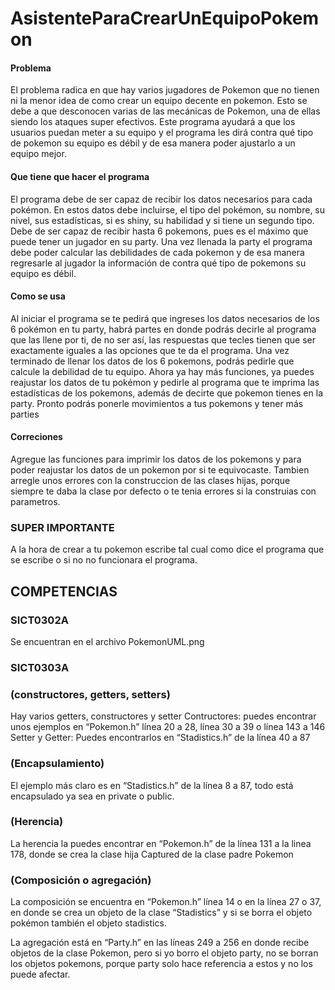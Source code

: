 # AsistenteParaCrearUnEquipoPokemon

#### Problema
El problema radica en que hay varios jugadores de Pokemon que no tienen ni la menor idea de como crear un equipo decente en pokemon. Esto se debe a que desconocen varias de las mecánicas de Pokemon, una de ellas siendo los ataques super efectivos. Este programa ayudará a que los usuarios puedan meter a su equipo y el programa les dirá contra qué tipo de pokemon su equipo es débil y de esa manera poder ajustarlo a un equipo mejor.

#### Que tiene que hacer el programa
El programa debe de ser capaz de recibir los datos necesarios para cada pokémon. En estos datos debe incluirse, el tipo del pokémon, su nombre, su nivel, sus estadísticas, si es shiny, su habilidad y si tiene un segundo tipo. Debe de ser capaz de recibir hasta 6 pokemons, pues es el máximo que puede tener un jugador en su party. Una vez llenada la party el programa debe poder calcular las debilidades de cada pokemon y de esa manera regresarle al jugador la información de contra qué tipo de pokemons su equipo es débil.

#### Como se usa
Al iniciar el programa se te pedirá que ingreses los datos necesarios de los 6 pokémon en tu party, habrá partes en donde podrás decirle al programa que las llene por ti, de no ser así, las respuestas que tecles tienen que ser exactamente iguales a las opciones que te da el programa. Una vez terminado de llenar los datos de los 6 pokemons, podrás pedirle que calcule la debilidad de tu equipo. Ahora ya hay más funciones, ya puedes reajustar los datos de tu pokémon y pedirle al programa que te imprima las estadísticas de los pokemons, además de decirte que pokemon tienes en la party.
Pronto podrás ponerle movimientos a tus pokemons y tener más parties


#### Correciones
Agregue las funciones para imprimir los datos de los pokemons y para poder reajustar los datos de un pokemon por si te equivocaste. Tambien arregle unos errores con la construccion de las clases hijas, porque siempre te daba la clase por defecto o te tenia errores si la construias con parametros.

### SUPER IMPORTANTE
A la hora de crear a tu pokemon escribe tal cual como dice el programa que se escribe o si no no funcionara el programa.

## COMPETENCIAS

### SICT0302A
Se encuentran en el archivo PokemonUML.png

### SICT0303A
### (constructores, getters, setters)
Hay varios getters, constructores y setter
Contructores: puedes encontrar unos ejemplos en “Pokemon.h” línea 20 a 28, línea 30 a 39 o línea 143 a 146
Setter y Getter: Puedes encontrarlos en “Stadistics.h” de la línea 40 a 87

### (Encapsulamiento)
El ejemplo más claro es en “Stadistics.h” de la línea 8 a 87, todo está encapsulado ya sea en private o public.

### (Herencia)
La herencia la puedes encontrar en “Pokemon.h” de la línea 131 a la linea 178, donde se crea la clase hija Captured de la clase padre Pokemon

### (Composición o agregación)
La composición se encuentra en “Pokemon.h” línea 14 o en la línea 27 o 37, en donde se crea un objeto de la clase “Stadistics” y si se borra el objeto pokémon también el objeto stadistics.

La agregación está en “Party.h” en las líneas 249 a 256 en donde recibe objetos de la clase Pokemon, pero si yo borro el objeto party, no se borran los objetos pokemons, porque party solo hace referencia a estos y no los puede afectar. 

